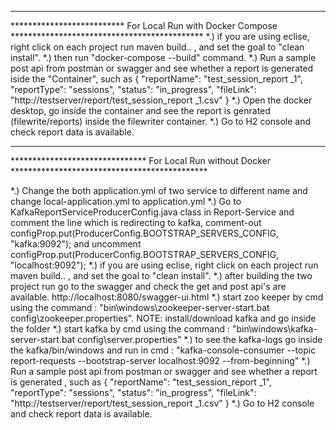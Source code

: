 **********************************************************************************************************

************************** For Local Run with Docker Compose ********************************************
    *.) if you are using eclise, right click on each project run maven build.. , and set the goal to "clean install".
    *.) then run "docker-compose --build" command.
    *.) Run a sample post api from postman or swagger and see whether a report is generated iside the "Container", such as
    {
      "reportName": "test_session_report _1",
      "reportType": "sessions",
      "status": "in_progress",
      "fileLink": "http://testserver/report/test_session_report _1.csv"
    }
  *.) Open the docker desktop, go inside the container and see the report is genrated (filewrite/reports) inside the filewriter container.
  *.) Go to H2 console and check report data is available.


**********************************************************************************************************

******************************* For Local Run without Docker *********************************************

  *.) Change the both application.yml of two service to different name and change local-application.yml to application.yml
  *.) Go to KafkaReportServiceProducerConfig.java class in Report-Service and comment the line which is redirecting to kafka,
    comment-out configProp.put(ProducerConfig.BOOTSTRAP_SERVERS_CONFIG, "kafka:9092"); and uncomment configProp.put(ProducerConfig.BOOTSTRAP_SERVERS_CONFIG, "localhost:9092");
  *.) if you are using eclise, right click on each project run maven build.. , and set the goal to "clean install".
  *.) after building the two project run go to the swagger and check the get and post api's are available. http://localhost:8080/swagger-ui.html
  *.) start zoo keeper by cmd using the command : "bin\windows\zookeeper-server-start.bat config\zookeeper.properties". NOTE: install/download kafka and go inside the folder
  *.) start kafka by cmd using the command : "bin\windows\kafka-server-start.bat config\server.properties"
  *.) to see the kafka-logs go inside the kafka/bin/windows and run in cmd : "kafka-console-consumer --topic report-requests --bootstrap-server localhost:9092 --from-beginning"
  *.) Run a sample post api from postman or swagger and see whether a report is generated , such as
    {
      "reportName": "test_session_report _1",
      "reportType": "sessions",
      "status": "in_progress",
      "fileLink": "http://testserver/report/test_session_report _1.csv"
    }
  *.) Go to H2 console and check report data is available.

 
